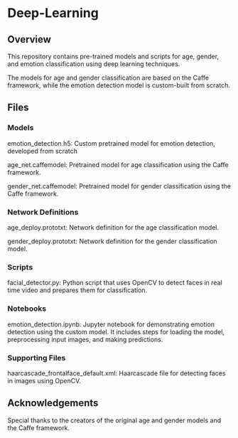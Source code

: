 # Deep-Learning

## Overview

This repository contains pre-trained models and scripts for age, gender, and emotion classification using deep learning techniques. 

The models for age and gender classification are based on the Caffe framework, while the emotion detection model is custom-built from scratch.

## Files

### Models

emotion_detection.h5: Custom pretrained model for emotion detection, developed from scratch

age_net.caffemodel: Pretrained model for age classification using the Caffe framework.

gender_net.caffemodel: Pretrained model for gender classification using the Caffe framework.

### Network Definitions

age_deploy.prototxt: Network definition for the age classification model.

gender_deploy.prototxt: Network definition for the gender classification model.

### Scripts

facial_detector.py: Python script that uses OpenCV to detect faces in real time video and prepares them for classification.

### Notebooks

emotion_detection.ipynb: Jupyter notebook for demonstrating emotion detection using the custom model. It includes steps for loading the model, preprocessing input images, and making predictions.

### Supporting Files

haarcascade_frontalface_default.xml: Haarcascade file for detecting faces in images using OpenCV.

## Acknowledgements

Special thanks to the creators of the original age and gender models and the Caffe framework.
